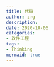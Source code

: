 ```yaml
---
title: 代码
author: zrg
description:
date: 2020-10-06
categories:
- 软件工程
tags:
- Thinking
mermaid: true
---
```


>

